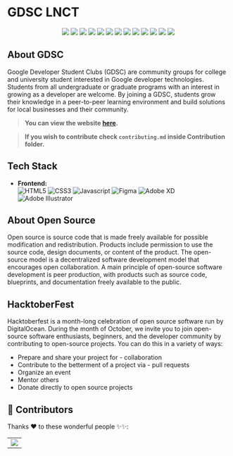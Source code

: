 # GDSC LNCT

<div align="center">

<a href="https://github.com/dsclnct/Hacktoberfest-DSC-Website"><img src="https://badges.frapsoft.com/os/v1/open-source.svg?v=103"></a>
<a href="https://github.com/dsclnct/Hacktoberfest-DSC-Website"><img src="https://img.shields.io/badge/Built%20by-developers%20%3C%2F%3E-0059b3"></a>
<a href="https://github.com/dsclnct/Hacktoberfest-DSC-Website"><img src="https://img.shields.io/badge/PR's%3F-Welcomed-yellow.svg?v=103"></a>
<a href="https://github.com/dsclnct/Hacktoberfest-DSC-Website/blob/main/LICENSE"><img src="https://img.shields.io/badge/license-MIT-brightgreen.svg?v=103"></a>
<a href="https://discord.gg/KUWxHpZG8d"><img src="https://img.shields.io/badge/Discord-7289DA?style=flat&logo=discord&logoColor=white"></a>
<a href="https://github.com/dsclnct/Hacktoberfest-DSC-Website/watchers"><img src="https://img.shields.io/github/watchers/dsclnct/Hacktoberfest-DSC-Website?style=flat"></a>
<a href="https://github.com/dsclnct/Hacktoberfest-DSC-Website/graphs/contributors"><img src="https://img.shields.io/github/contributors/dsclnct/Hacktoberfest-DSC-Website?color=brightgreen"></a>
<a href="https://github.com/dsclnct/Hacktoberfest-DSC-Website/stargazers"><img src="https://img.shields.io/github/stars/dsclnct/Hacktoberfest-DSC-Website?color=0059b3"></a>
<a href="https://github.com/dsclnct/Hacktoberfest-DSC-Website/network/members"><img src="https://img.shields.io/github/forks/dsclnct/Hacktoberfest-DSC-Website?color=yellow"></a>
<a href="https://github.com/dsclnct/Hacktoberfest-DSC-Website/issues"><img src="https://img.shields.io/github/issues/dsclnct/Hacktoberfest-DSC-Website?color=0059b3"></a>
<a href="https://github.com/dsclnct/Hacktoberfest-DSC-Website/issues?q=is%3Aissue+is%3Aclosed"><img src="https://img.shields.io/github/issues-closed-raw/dsclnct/Hacktoberfest-DSC-Website?color=yellow"></a>
<a href="https://github.com/dsclnct/Hacktoberfest-DSC-Website/pulls"><img src="https://img.shields.io/github/issues-pr/dsclnct/Hacktoberfest-DSC-Website?color=brightgreen"></a>
<a href="https://github.com/dsclnct/Hacktoberfest-DSC-Website/pulls?q=is%3Apr+is%3Aclosed"><img src="https://img.shields.io/github/issues-pr-closed-raw/dsclnct/Hacktoberfest-DSC-Website?color=0059b3"></a>

</div>

## About GDSC

Google Developer Student Clubs (GDSC) are community groups for college and university student interested in Google developer technologies. Students from all undergraduate or graduate programs with an interest in growing as a developer are welcome. By joining a GDSC, students grow their knowledge in a peer-to-peer learning environment and build solutions for local businesses and their community.

> **You can view the website [here](https://www.gdsclnct.xyz/).**

> **If you wish to contribute check `contributing.md` inside Contribution folder.**

## Tech Stack

- **Frontend:**  
  <img alt="HTML5" src="https://img.shields.io/badge/html5%20-%23E34F26.svg?&style=for-the-badge&logo=html5&logoColor=white"/>
  <img alt="CSS3" src="https://img.shields.io/badge/css3%20-%231572B6.svg?&style=for-the-badge&logo=css3&logoColor=white"/>
  <img alt="Javascript" src="https://img.shields.io/badge/javascript%20-%231572B6.svg?&style=for-the-badge&logo=javascript&textColor=white&labelColor=white&color=yellow"/>
  <img alt="Figma" src="https://img.shields.io/badge/figma%20-%23F24E1E.svg?&style=for-the-badge&logo=figma&logoColor=white"/>
  <img alt="Adobe XD" src="https://img.shields.io/badge/adobe%20xd%20-%23FF26BE.svg?&style=for-the-badge&logo=adobe%20xd&logoColor=white"/>
  <img alt="Adobe Illustrator" src="https://img.shields.io/badge/adobe%20illustrator%20-%23FF9A00.svg?&style=for-the-badge&logo=adobe%20illustrator&logoColor=white"/>

## About Open Source

Open source is source code that is made freely available for possible modification and redistribution. Products include permission to use the source code, design documents, or content of the product. The open-source model is a decentralized software development model that encourages open collaboration. A main principle of open-source software development is peer production, with products such as source code, blueprints, and documentation freely available to the public.

## HacktoberFest

Hacktoberfest is a month-long celebration of open source software run by DigitalOcean. During the month of October, we invite you to join open-source software enthusiasts, beginners, and the developer community by contributing to open-source projects. You can do this in a variety of ways:

- Prepare and share your project for - collaboration
- Contribute to the betterment of a project via - pull requests
- Organize an event
- Mentor others
- Donate directly to open source projects

## 🌟 Contributors

Thanks ❤ to these wonderful people ✨✨:

<table>
	<tr>
		<td>
			<a href="https://github.com/dsclnct/Hacktoberfest-DSC-Website/graphs/contributors">
  				<img src="https://contrib.rocks/image?repo=dsclnct/Hacktoberfest-DSC-Website" />
			</a>
		</td>
	</tr>
</table>
